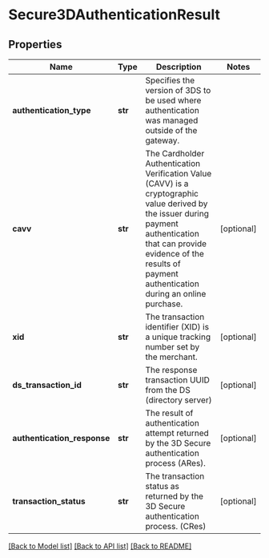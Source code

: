 # Secure3DAuthenticationResult

## Properties
Name | Type | Description | Notes
------------ | ------------- | ------------- | -------------
**authentication_type** | **str** | Specifies the version of 3DS to be used where authentication was managed outside of the gateway. | 
**cavv** | **str** | The Cardholder Authentication Verification Value (CAVV) is a cryptographic value derived by the issuer during payment authentication that can provide evidence of the results of payment authentication during an online purchase. | [optional] 
**xid** | **str** | The transaction identifier (XID) is a unique tracking number set by the merchant. | [optional] 
**ds_transaction_id** | **str** | The response transaction UUID from the DS (directory server) | [optional] 
**authentication_response** | **str** | The result of authentication attempt returned by the 3D Secure authentication process (ARes). | [optional] 
**transaction_status** | **str** | The transaction status as returned by the 3D Secure authentication process. (CRes) | [optional] 

[[Back to Model list]](../README.md#documentation-for-models) [[Back to API list]](../README.md#documentation-for-api-endpoints) [[Back to README]](../README.md)


